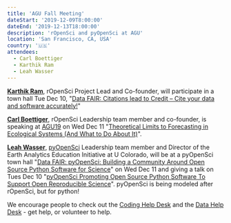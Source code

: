 ```yaml
---
title: 'AGU Fall Meeting'
dateStart: '2019-12-09T8:00:00'
dateEnd: '2019-12-13T18:00:00'
description: 'rOpenSci and pyOpenSci at AGU'
location: 'San Francisco, CA, USA'
country: '🇺🇸'
attendees:
  - Carl Boettiger
  - Karthik Ram
  - Leah Wasser
---
```

[**Karthik Ram**](/authors/karthik-ram), rOpenSci Project Lead and Co-founder, will participate in a town hall Tue Dec 10, "[Data FAIR: Citations lead to Credit – Cite your data and software accurately!](https://agu.confex.com/agu/fm19/meetingapp.cgi/Session/82043)"

[**Carl Boettiger**](/authors/carl-boettiger/), rOpenSci Leadership team member and co-founder, is speaking at [AGU19](https://www.agu.org/Fall-Meeting) on Wed Dec 11 "[Theoretical Limits to Forecasting in Ecological Systems (And What to Do About It)](https://agu.confex.com/agu/fm19/meetingapp.cgi/Paper/541411)".

[**Leah Wasser**](/authors/leah-wasser), [pyOpenSci](https://www.pyopensci.org/) Leadership team member and Director of the Earth Analytics Education Initiative at U Colorado, will be at a pyOpenSci town hall "[Data FAIR: pyOpenSci: Building a Community Around Open Source Python Software for Science](https://www.agu.org/Fall-Meeting/Events/Data-TH33F)" on Wed Dec 11 and giving a talk on Tues Dec 10 "[pyOpenSci Promoting Open Source Python Software To Support Open Reproducible Science](https://agu.confex.com/agu/fm19/meetingapp.cgi/Paper/541546)". pyOpenSci is being modeled after rOpenSci, but for python!

We encourage people to check out the [Coding Help Desk](https://github.com/sheilasaia/agu-2019-coding-help-desk) and the [Data Help Desk](https://copdess.org/data-fairs/2019-data-fair-at-agu-fall-meeting/) - get help, or volunteer to help.
